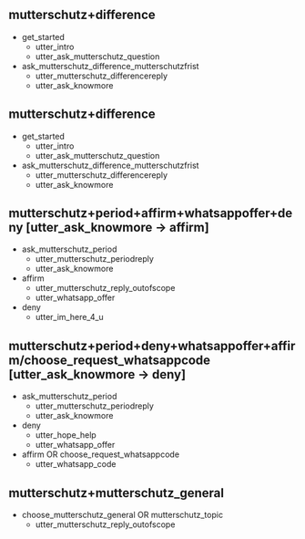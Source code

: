 ## mutterschutz+difference
<!-- TODO: greet mutterschutz as Platzhalter until get started custom action implemented -->
* get_started   
  - utter_intro
  - utter_ask_mutterschutz_question
* ask_mutterschutz_difference_mutterschutzfrist
  - utter_mutterschutz_differencereply
  - utter_ask_knowmore

## mutterschutz+difference
<!-- TODO: greet mutterschutz as Platzhalter until get started custom action implemented -->
* get_started   
  - utter_intro
  - utter_ask_mutterschutz_question
* ask_mutterschutz_difference_mutterschutzfrist
  - utter_mutterschutz_differencereply
  - utter_ask_knowmore

## mutterschutz+period+affirm+whatsappoffer+deny [utter_ask_knowmore -> affirm]
* ask_mutterschutz_period
  - utter_mutterschutz_periodreply
  - utter_ask_knowmore
* affirm
  - utter_mutterschutz_reply_outofscope
  - utter_whatsapp_offer
* deny
  - utter_im_here_4_u

## mutterschutz+period+deny+whatsappoffer+affirm/choose_request_whatsappcode [utter_ask_knowmore -> deny]
* ask_mutterschutz_period
  - utter_mutterschutz_periodreply
  - utter_ask_knowmore
* deny
  - utter_hope_help
  - utter_whatsapp_offer
* affirm OR choose_request_whatsappcode
  - utter_whatsapp_code

## mutterschutz+mutterschutz_general
* choose_mutterschutz_general OR mutterschutz_topic
  - utter_mutterschutz_reply_outofscope

